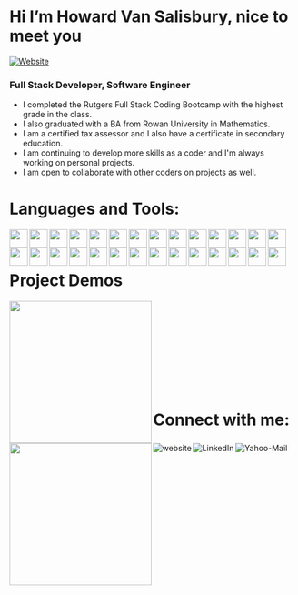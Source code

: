 # Hi I’m Howard Van Salisbury, nice to meet you

[![Website](https://img.shields.io/website?label=portfolio&style=for-the-badge&url=https%3A%2F%2Fcodestackr.com)](https://hvansalisbury.github.io/Howards-Portfolio/)

### Full Stack Developer, Software Engineer

- I completed the Rutgers Full Stack Coding Bootcamp with the highest grade in the class. 
- I also graduated with a BA from Rowan University in Mathematics.
- I am a certified tax assessor and I also have a certificate in secondary education.
- I am continuing to develop more skills as a coder and I'm always working on personal projects.
- I am open to collaborate with other coders on projects as well.

# Languages and Tools:
<img align="left" height="32" width="32" src="https://ico.now.sh/html5/aaa"/> 
<img align="left" height="32" width="32" src="https://ico.now.sh/css3/aaa"/> 
<img align="left" height="32" width="32" src="https://ico.now.sh/javascript/aaa"/> 
<img align="left" height="32" width="32" src="https://ico.now.sh/react/aaa"/> 
<img align="left" height="32" width="32" src="https://ico.now.sh/graphql/aaa"/>
<img align="left" height="32" width="32" src="https://ico.vercel.app/dotenv/aaa"/>
<img align="left" height="32" width="32" src="https://ico.vercel.app/bootstrap/aaa"/>
<img align="left" height="32" width="32" src="https://ico.vercel.app/bulma/aaa"/>
<img align="left" height="32" width="32" src="https://ico.vercel.app/express/aaa"/>
<img align="left" height="32" width="32" src="https://ico.vercel.app/git/aaa"/>
<img align="left" height="32" width="32" src="https://ico.vercel.app/github/aaa"/>
<img align="left" height="32" width="32" src="https://ico.vercel.app/handlebarsdotjs/aaa"/>
<img align="left" height="32" width="32" src="https://ico.vercel.app/heroku/aaa"/>
<img align="left" height="32" width="32" src="https://ico.vercel.app/insomnia/aaa"/>
<img align="left" height="32" width="32" src="https://ico.vercel.app/jest/aaa"/>
<img align="left" height="32" width="32" src="https://ico.vercel.app/axios/aaa"/>
<img align="left" height="32" width="32" src="https://ico.vercel.app/jquery/aaa"/>
<img align="left" height="32" width="32" src="https://ico.vercel.app/json/aaa"/>
<img align="left" height="32" width="32" src="https://ico.vercel.app/jasonwebtokens/aaa"/>
<img align="left" height="32" width="32" src="https://ico.vercel.app/markdown/aaa"/>
<img align="left" height="32" width="32" src="https://ico.vercel.app/mysql/aaa"/>
<img align="left" height="32" width="32" src="https://ico.vercel.app/nodedotjs/aaa"/>
<img align="left" height="32" width="32" src="https://ico.vercel.app/nodemon/aaa"/>
<img align="left" height="32" width="32" src="https://ico.vercel.app/npm/aaa"/>
<img align="left" height="32" width="32" src="https://ico.vercel.app/pwa/aaa"/>
<img align="left" height="32" width="32" src="https://ico.vercel.app/redux/aaa"/>
<img align="left" height="32" width="32" src="https://ico.vercel.app/sequelize/aaa"/>
<img align="left" height="32" width="32" src="https://ico.vercel.app/visualstudiocode/aaa"/>
<br /><br />

# Project Demos
<a href='https://'><img align="left" width="250" src="./src/images/"/></a>
<a href='https://'><img align="left" width="250" src="./src/images/"/></a>
<br /><br /><br /><br /><br /><br /><br /><br /><br />

# Connect with me:
[<img align="left" alt="website" src="https://img.shields.io/badge/website-343434?style=for-the-badge&logo=About.me&logoColor=white" />][Portfolio]
[<img align="left" alt="LinkedIn" src="https://img.shields.io/badge/LinkedIn-0077B5?style=for-the-badge&logo=linkedin&logoColor=white" />][LinkedIn]
[<img align="left" alt="Yahoo-Mail" src="https://img.shields.io/badge/yahoo-D14836?style=for-the-badge&logo=gmail&logoColor=white" />][Email]

[LinkedIn]: https://www.linkedin.com/in/howard-van-salisbury-5a547998/
[Portfolio]: https://hvansalisbury.github.io/Howards-Portfolio/
[Email]: mailto:vansal51@yahoo.com

